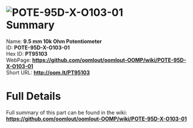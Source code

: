 
![POTE-95D-X-O103-01](https://github.com/oomlout/oomlout-OOMP/blob/master/parts/POTE-95D-X-O103-01/POTE-95D-X-O103-01_420.jpg)   
Summary
=================
  
Name: __9.5 mm 10k Ohm Potentiometer__    
ID: __POTE-95D-X-O103-01__   
Hex ID: __PT95103__   
WebPage: __https://github.com/oomlout/oomlout-OOMP/wiki/POTE-95D-X-O103-01__   
Short URL: __http://oom.lt/PT95103__   

Full Details
==========================
Full summary of this part can be found in the wiki:   
__https://github.com/oomlout/oomlout-OOMP/wiki/POTE-95D-X-O103-01__    

